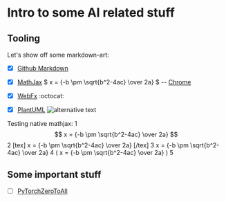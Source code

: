 # Intro to some AI related stuff

## Tooling ##
Let's show off some markdown-art:
- [x] [Github Markdown](https://guides.github.com/pdfs/markdown-cheatsheet-online.pdf)
- [x] [MathJax](https://math.meta.stackexchange.com/questions/5020/mathjax-basic-tutorial-and-quick-reference) $ x = {-b \pm \sqrt{b^2-4ac} \over 2a} $
-- [Chrome](https://chrome.google.com/webstore/detail/mathjax-plugin-for-github/ioemnmodlmafdkllaclgeombjnmnbima)

- [x] [WebFx](https://www.webfx.com/tools/emoji-cheat-sheet/) :octocat:
- [x] [PlantUML](https://github.com/mikitex70/plantuml-markdown)
![alternative text](http://www.plantuml.com/plantuml/proxy?cache=no&src=https://raw.githubusercontent.com/Impulsleistung/miscAI/master/.plantUML/test.txt)

Testing native mathjax:
1 $$ x = {-b \pm \sqrt{b^2-4ac} \over 2a}  $$
2 [tex] x = {-b \pm \sqrt{b^2-4ac} \over 2a} [/tex]
3  <tex> x = {-b \pm \sqrt{b^2-4ac} \over 2a} </tex> 
4  \( x = {-b \pm \sqrt{b^2-4ac} \over 2a}  \)
5 <math> x = {-b \pm \sqrt{b^2-4ac} \over 2a} </math>



## Some important stuff
- [ ] [PyTorchZeroToAll](https://www.youtube.com/playlist?list=PLlMkM4tgfjnJ3I-dbhO9JTw7gNty6o_2m)
